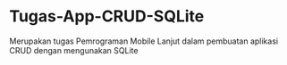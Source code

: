# Tugas-App-CRUD-SQLite
Merupakan tugas Pemrograman Mobile Lanjut dalam pembuatan aplikasi CRUD dengan mengunakan SQLite
